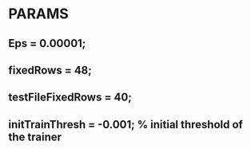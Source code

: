 # PARAMS
## Eps = 0.00001;
## fixedRows = 48;
## testFileFixedRows = 40;
## initTrainThresh = -0.001; % initial threshold of the trainer


